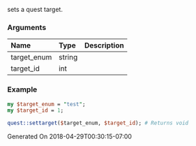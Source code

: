 sets a quest target.
### Arguments
**Name**|**Type**|**Description**
:---|:---|:---
target_enum|string|
target_id|int|

### Example

```perl
my $target_enum = "test";
my $target_id = 1;

quest::settarget($target_enum, $target_id); # Returns void
```


Generated On 2018-04-29T00:30:15-07:00